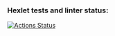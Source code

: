 ### Hexlet tests and linter status:
[![Actions Status](https://github.com/Deodaro/python-project-lvl1/workflows/hexlet-check/badge.svg)](https://github.com/Deodaro/python-project-lvl1/actions)